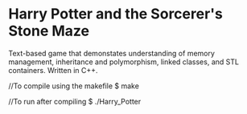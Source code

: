 # Harry Potter and the Sorcerer's Stone Maze

Text-based game that demonstates understanding of memory management, inheritance and polymorphism, linked classes, and 
STL containers. Written in C++.

//To compile using the makefile
$ make

//To run after compiling
$ ./Harry_Potter
